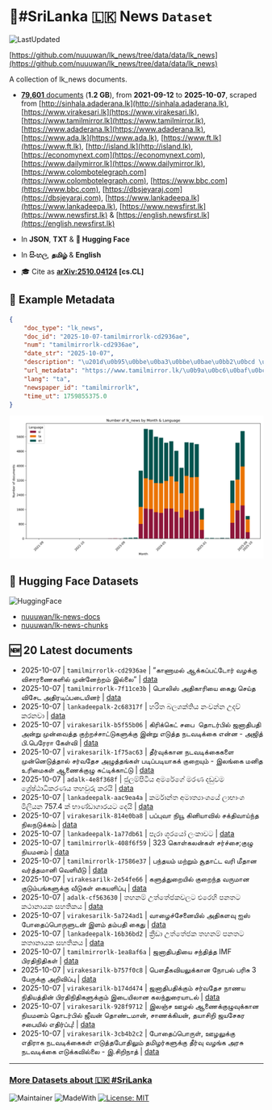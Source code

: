 # 📄#SriLanka 🇱🇰 News `Dataset`

![LastUpdated](https://img.shields.io/badge/last_updated-2025--10--07_22:52:01-green)

[https://github.com/nuuuwan/lk_news/tree/data/data/lk_news](https://github.com/nuuuwan/lk_news/tree/data/data/lk_news)

A collection of lk_news documents.

- [**79,601** documents](https://github.com/nuuuwan/lk_news/tree/data/data/lk_news) (**1.2 GB**), from **2021-09-12** to **2025-10-07**, scraped from [http://sinhala.adaderana.lk](http://sinhala.adaderana.lk), [https://www.virakesari.lk](https://www.virakesari.lk), [https://www.tamilmirror.lk](https://www.tamilmirror.lk), [https://www.adaderana.lk](https://www.adaderana.lk), [https://www.ada.lk](https://www.ada.lk), [https://www.ft.lk](https://www.ft.lk), [http://island.lk](http://island.lk), [https://economynext.com](https://economynext.com), [https://www.dailymirror.lk](https://www.dailymirror.lk), [https://www.colombotelegraph.com](https://www.colombotelegraph.com), [https://www.bbc.com](https://www.bbc.com), [https://dbsjeyaraj.com](https://dbsjeyaraj.com), [https://www.lankadeepa.lk](https://www.lankadeepa.lk), [https://www.newsfirst.lk](https://www.newsfirst.lk) & [https://english.newsfirst.lk](https://english.newsfirst.lk)

- In **JSON**, **TXT** & **🤗 Hugging Face**

- In **සිංහල**, **தமிழ்** & **English**

- 🎓 Cite as **[arXiv:2510.04124](https://arxiv.org/abs/2510.04124) [cs.CL]**

## 📝 Example Metadata

```json
{
    "doc_type": "lk_news",
    "doc_id": "2025-10-07-tamilmirrorlk-cd2936ae",
    "num": "tamilmirrorlk-cd2936ae",
    "date_str": "2025-10-07",
    "description": "\u201d\u0b95\u0bbe\u0ba3\u0bbe\u0bae\u0bb2\u0bcd \u0b86\u0b95\u0bcd\u0b95\u0baa\u0bcd\u0baa\u0b9f\u0bcd\u0b9f\u0bcb\u0bb0\u0bcd \u0bb5\u0bb4\u0b95\u0bcd\u0b95\u0bc1 \u0bb5\u0bbf\u0b9a\u0bbe\u0bb0\u0ba3\u0bc8\u0b95\u0bb3\u0bbf\u0bb2\u0bcd \u0bae\u0bc1\u0ba9\u0bcd\u0ba9\u0bc7\u0bb1\u0bcd\u0bb1\u0bae\u0bcd \u0b87\u0bb2\u0bcd\u0bb2\u0bc8\u201d",
    "url_metadata": "https://www.tamilmirror.lk/\u0b9a\u0bc6\u0baf\u0bcd\u0ba4\u0bbf\u0b95\u0bb3\u0bcd/\u0b95\u0bbe\u0ba3\u0bbe\u0bae\u0bb2\u0bcd-\u0b86\u0b95\u0bcd\u0b95\u0baa\u0bcd\u0baa\u0b9f\u0bcd\u0b9f\u0bcb\u0bb0\u0bcd-\u0bb5\u0bb4\u0b95\u0bcd\u0b95\u0bc1-\u0bb5\u0bbf\u0b9a\u0bbe\u0bb0\u0ba3\u0bc8\u0b95\u0bb3\u0bbf\u0bb2\u0bcd-\u0bae\u0bc1\u0ba9\u0bcd\u0ba9\u0bc7\u0bb1\u0bcd\u0bb1\u0bae\u0bcd-\u0b87\u0bb2\u0bcd\u0bb2\u0bc8/175-365927",
    "lang": "ta",
    "newspaper_id": "tamilmirrorlk",
    "time_ut": 1759855375.0
}
```

![Chart](https://raw.githubusercontent.com/nuuuwan/lk_news/refs/heads/data/data/lk_news/docs_by_month_and_lang.png)

## 🤗 Hugging Face Datasets

![HuggingFace](https://img.shields.io/badge/-HuggingFace-FDEE21?style=for-the-badge&logo=HuggingFace)

- [nuuuwan/lk-news-docs](https://huggingface.co/datasets/nuuuwan/lk-news-docs)
- [nuuuwan/lk-news-chunks](https://huggingface.co/datasets/nuuuwan/lk-news-chunks)

## 🆕 20 Latest documents

- 2025-10-07 | `tamilmirrorlk-cd2936ae` | ”காணாமல் ஆக்கப்பட்டோர் வழக்கு விசாரணைகளில் முன்னேற்றம் இல்லை” | [data](https://github.com/nuuuwan/lk_news/tree/data/data/lk_news/2020s/2025/2025-10-07-tamilmirrorlk-cd2936ae)
- 2025-10-07 | `tamilmirrorlk-7f11ce3b` | பொலிஸ் அதிகாரியை கைது செய்த விசேட அதிரடிப்படையினர் | [data](https://github.com/nuuuwan/lk_news/tree/data/data/lk_news/2020s/2025/2025-10-07-tamilmirrorlk-7f11ce3b)
- 2025-10-07 | `lankadeepalk-2c68317f` | හරිත බලශක්තිය නංවන්න උදව් කරනවා | [data](https://github.com/nuuuwan/lk_news/tree/data/data/lk_news/2020s/2025/2025-10-07-lankadeepalk-2c68317f)
- 2025-10-07 | `virakesarilk-b5f55b06` | கிரிக்கெட் சபை  தொடர்பில் ஜனாதிபதி அன்று முன்வைத்த குற்றச்சாட்டுகளுக்கு இன்று எடுத்த நடவடிக்கை என்ன - அஜித் பி.பெரேரா கேள்வி | [data](https://github.com/nuuuwan/lk_news/tree/data/data/lk_news/2020s/2025/2025-10-07-virakesarilk-b5f55b06)
- 2025-10-07 | `virakesarilk-1f75ac63` | தீர்வுக்கான நடவடிக்கைகளை முன்னெடுத்தால் சர்வதேச அழுத்தங்கள் படிப்படியாகக் குறையும் - இலங்கை மனித உரிமைகள் ஆணைக்குழு சுட்டிக்காட்டு | [data](https://github.com/nuuuwan/lk_news/tree/data/data/lk_news/2020s/2025/2025-10-07-virakesarilk-1f75ac63)
- 2025-10-07 | `adalk-4e8f368f` | ජුලම්පිටිය අමරේගේ මරණ දඩුවම ශ්‍රේෂ්ඨාධිකරණය තහවුරු කරයි | [data](https://github.com/nuuuwan/lk_news/tree/data/data/lk_news/2020s/2025/2025-10-07-adalk-4e8f368f)
- 2025-10-07 | `lankadeepalk-aac9ea4a` | කර්මාන්ත අමාත්‍යාංශයේ ලාභාංශ මිලියන 757.4 ක් භාණ්ඩාගාරයට දෙයි | [data](https://github.com/nuuuwan/lk_news/tree/data/data/lk_news/2020s/2025/2025-10-07-lankadeepalk-aac9ea4a)
- 2025-10-07 | `virakesarilk-814e0ba8` | பப்புவா நியூ கினியாவில் சக்திவாய்ந்த நிலநடுக்கம் | [data](https://github.com/nuuuwan/lk_news/tree/data/data/lk_news/2020s/2025/2025-10-07-virakesarilk-814e0ba8)
- 2025-10-07 | `lankadeepalk-1a77db61` | පැරා ශූරයෝ ලංකාවට | [data](https://github.com/nuuuwan/lk_news/tree/data/data/lk_news/2020s/2025/2025-10-07-lankadeepalk-1a77db61)
- 2025-10-07 | `tamilmirrorlk-408f6f59` | 323 கொள்கலன்கள் சர்ச்சை;குழு நியமனம் | [data](https://github.com/nuuuwan/lk_news/tree/data/data/lk_news/2020s/2025/2025-10-07-tamilmirrorlk-408f6f59)
- 2025-10-07 | `tamilmirrorlk-17586e37` | பந்தயம் மற்றும் சூதாட்ட வரி மீதான வர்த்தமானி வெளியீடு | [data](https://github.com/nuuuwan/lk_news/tree/data/data/lk_news/2020s/2025/2025-10-07-tamilmirrorlk-17586e37)
- 2025-10-07 | `virakesarilk-2e54fe66` | களுத்துறையில் குறைந்த வருமான குடும்பங்களுக்கு வீடுகள் கையளிப்பு | [data](https://github.com/nuuuwan/lk_news/tree/data/data/lk_news/2020s/2025/2025-10-07-virakesarilk-2e54fe66)
- 2025-10-07 | `adalk-cf563630` | තහනම් උත්තේජකවලට එරෙහි පනතට කථානායක සහතිකය | [data](https://github.com/nuuuwan/lk_news/tree/data/data/lk_news/2020s/2025/2025-10-07-adalk-cf563630)
- 2025-10-07 | `virakesarilk-5a724ad1` | வாழைச்சேனையில் அதிகளவு ஐஸ் போதைப்பொருளுடன் இளம் தம்பதி கைது | [data](https://github.com/nuuuwan/lk_news/tree/data/data/lk_news/2020s/2025/2025-10-07-virakesarilk-5a724ad1)
- 2025-10-07 | `lankadeepalk-16b36bd2` | ක්‍රීඩා උත්තේජක තහනම් පනතට කතානායක සහතිකය | [data](https://github.com/nuuuwan/lk_news/tree/data/data/lk_news/2020s/2025/2025-10-07-lankadeepalk-16b36bd2)
- 2025-10-07 | `tamilmirrorlk-1ea8af6a` | ஜனாதிபதியை சந்தித்த IMF பிரதிநிதிகள் | [data](https://github.com/nuuuwan/lk_news/tree/data/data/lk_news/2020s/2025/2025-10-07-tamilmirrorlk-1ea8af6a)
- 2025-10-07 | `virakesarilk-b757f0c8` | பௌதீகவியலுக்கான நோபல் பரிசு 3 பேருக்கு அறிவிப்பு | [data](https://github.com/nuuuwan/lk_news/tree/data/data/lk_news/2020s/2025/2025-10-07-virakesarilk-b757f0c8)
- 2025-10-07 | `virakesarilk-b174d474` | ஜனாதிபதிக்கும் சர்வதேச நாணய நிதியத்தின் பிரதிநிதிகளுக்கும் இடையிலான கலந்துரையாடல் | [data](https://github.com/nuuuwan/lk_news/tree/data/data/lk_news/2020s/2025/2025-10-07-virakesarilk-b174d474)
- 2025-10-07 | `virakesarilk-928f9712` | இலஞ்ச ஊழல் ஆணைக்குழுவுக்கான நியமனம் தொடர்பில் ஜீவன் தொண்டமான், சாணக்கியன், தயாசிறி ஜயசேகர சபையில் எதிர்ப்பு! | [data](https://github.com/nuuuwan/lk_news/tree/data/data/lk_news/2020s/2025/2025-10-07-virakesarilk-928f9712)
- 2025-10-07 | `virakesarilk-3cb4b2c2` | போதைப்பொருள், ஊழலுக்கு எதிராக நடவடிக்கைகள் எடுத்தபோதிலும் தமிழர்களுக்கு தீர்வு வழங்க அரசு நடவடிக்கை எடுக்கவில்லை - இ.சிறிநாத் | [data](https://github.com/nuuuwan/lk_news/tree/data/data/lk_news/2020s/2025/2025-10-07-virakesarilk-3cb4b2c2)

---

### [More Datasets about 🇱🇰 #SriLanka](https://github.com/nuuuwan/lk_datasets)

![Maintainer](https://img.shields.io/badge/maintainer-nuuuwan-red)
![MadeWith](https://img.shields.io/badge/made_with-python-blue)
[![License: MIT](https://img.shields.io/badge/License-MIT-yellow.svg)](https://opensource.org/licenses/MIT)
